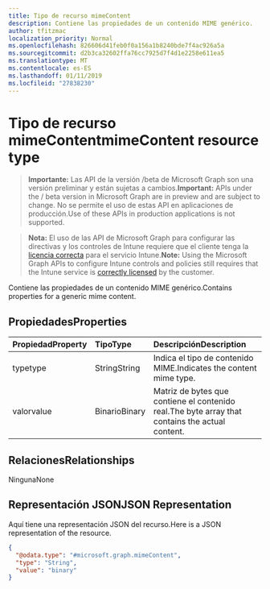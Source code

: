 ```yaml
---
title: Tipo de recurso mimeContent
description: Contiene las propiedades de un contenido MIME genérico.
author: tfitzmac
localization_priority: Normal
ms.openlocfilehash: 826606d41feb0f0a156a1b8240bde7f4ac926a5a
ms.sourcegitcommit: d2b3ca32602ffa76cc7925d7f4d1e2258e611ea5
ms.translationtype: MT
ms.contentlocale: es-ES
ms.lasthandoff: 01/11/2019
ms.locfileid: "27838230"
---
```

# <a name="mimecontent-resource-type"></a><span data-ttu-id="ebbb7-103">Tipo de recurso mimeContent</span><span class="sxs-lookup"><span data-stu-id="ebbb7-103">mimeContent resource type</span></span>

> <span data-ttu-id="ebbb7-104">**Importante:** Las API de la versión /beta de Microsoft Graph son una versión preliminar y están sujetas a cambios.</span><span class="sxs-lookup"><span data-stu-id="ebbb7-104">**Important:** APIs under the / beta version in Microsoft Graph are in preview and are subject to change.</span></span> <span data-ttu-id="ebbb7-105">No se permite el uso de estas API en aplicaciones de producción.</span><span class="sxs-lookup"><span data-stu-id="ebbb7-105">Use of these APIs in production applications is not supported.</span></span>

> <span data-ttu-id="ebbb7-106">**Nota:** El uso de las API de Microsoft Graph para configurar las directivas y los controles de Intune requiere que el cliente tenga la [licencia correcta](https://go.microsoft.com/fwlink/?linkid=839381) para el servicio Intune.</span><span class="sxs-lookup"><span data-stu-id="ebbb7-106">**Note:** Using the Microsoft Graph APIs to configure Intune controls and policies still requires that the Intune service is [correctly licensed](https://go.microsoft.com/fwlink/?linkid=839381) by the customer.</span></span>

<span data-ttu-id="ebbb7-107">Contiene las propiedades de un contenido MIME genérico.</span><span class="sxs-lookup"><span data-stu-id="ebbb7-107">Contains properties for a generic mime content.</span></span>
## <a name="properties"></a><span data-ttu-id="ebbb7-108">Propiedades</span><span class="sxs-lookup"><span data-stu-id="ebbb7-108">Properties</span></span>
|<span data-ttu-id="ebbb7-109">Propiedad</span><span class="sxs-lookup"><span data-stu-id="ebbb7-109">Property</span></span>|<span data-ttu-id="ebbb7-110">Tipo</span><span class="sxs-lookup"><span data-stu-id="ebbb7-110">Type</span></span>|<span data-ttu-id="ebbb7-111">Descripción</span><span class="sxs-lookup"><span data-stu-id="ebbb7-111">Description</span></span>|
|:---|:---|:---|
|<span data-ttu-id="ebbb7-112">type</span><span class="sxs-lookup"><span data-stu-id="ebbb7-112">type</span></span>|<span data-ttu-id="ebbb7-113">String</span><span class="sxs-lookup"><span data-stu-id="ebbb7-113">String</span></span>|<span data-ttu-id="ebbb7-114">Indica el tipo de contenido MIME.</span><span class="sxs-lookup"><span data-stu-id="ebbb7-114">Indicates the content mime type.</span></span>|
|<span data-ttu-id="ebbb7-115">valor</span><span class="sxs-lookup"><span data-stu-id="ebbb7-115">value</span></span>|<span data-ttu-id="ebbb7-116">Binario</span><span class="sxs-lookup"><span data-stu-id="ebbb7-116">Binary</span></span>|<span data-ttu-id="ebbb7-117">Matriz de bytes que contiene el contenido real.</span><span class="sxs-lookup"><span data-stu-id="ebbb7-117">The byte array that contains the actual content.</span></span>|

## <a name="relationships"></a><span data-ttu-id="ebbb7-118">Relaciones</span><span class="sxs-lookup"><span data-stu-id="ebbb7-118">Relationships</span></span>
<span data-ttu-id="ebbb7-119">Ninguna</span><span class="sxs-lookup"><span data-stu-id="ebbb7-119">None</span></span>
## <a name="json-representation"></a><span data-ttu-id="ebbb7-120">Representación JSON</span><span class="sxs-lookup"><span data-stu-id="ebbb7-120">JSON Representation</span></span>
<span data-ttu-id="ebbb7-121">Aquí tiene una representación JSON del recurso.</span><span class="sxs-lookup"><span data-stu-id="ebbb7-121">Here is a JSON representation of the resource.</span></span>
<!-- {
  "blockType": "resource",
  "@odata.type": "microsoft.graph.mimeContent"
}
-->
``` json
{
  "@odata.type": "#microsoft.graph.mimeContent",
  "type": "String",
  "value": "binary"
}
```





